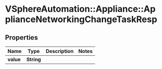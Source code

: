 # VSphereAutomation::Appliance::ApplianceNetworkingChangeTaskResp

## Properties
Name | Type | Description | Notes
------------ | ------------- | ------------- | -------------
**value** | **String** |  | 


